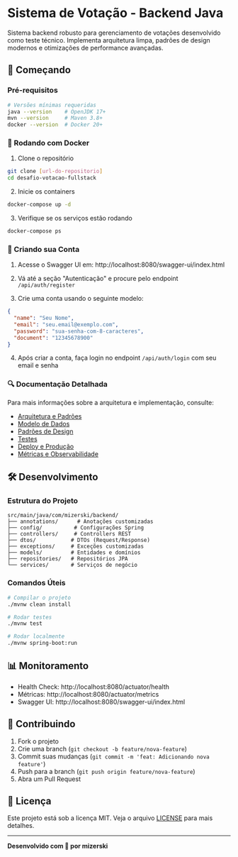 # Sistema de Votação - Backend Java

Sistema backend robusto para gerenciamento de votações desenvolvido como teste técnico. Implementa arquitetura limpa, padrões de design modernos e otimizações de performance avançadas.

## 🚀 Começando

### Pré-requisitos

```bash
# Versões mínimas requeridas
java --version    # OpenJDK 17+
mvn --version     # Maven 3.8+
docker --version  # Docker 20+
```

### 🐳 Rodando com Docker

1. Clone o repositório
```bash
git clone [url-do-repositorio]
cd desafio-votacao-fullstack
```

2. Inicie os containers
```bash
docker-compose up -d
```

3. Verifique se os serviços estão rodando
```bash
docker-compose ps
```

### 📝 Criando sua Conta

1. Acesse o Swagger UI em: http://localhost:8080/swagger-ui/index.html

2. Vá até a seção "Autenticação" e procure pelo endpoint `/api/auth/register`

3. Crie uma conta usando o seguinte modelo:
```json
{
  "name": "Seu Nome",
  "email": "seu.email@exemplo.com",
  "password": "sua-senha-com-8-caracteres",
  "document": "12345678900"
}
```

4. Após criar a conta, faça login no endpoint `/api/auth/login` com seu email e senha

### 🔍 Documentação Detalhada

Para mais informações sobre a arquitetura e implementação, consulte:

- [Arquitetura e Padrões](docs/ARCHITECTURE.md)
- [Modelo de Dados](docs/DATABASE.md)
- [Padrões de Design](docs/PATTERNS.md)
- [Testes](docs/TESTS.md)
- [Deploy e Produção](docs/DEPLOY.md)
- [Métricas e Observabilidade](docs/METRICS.md)

## 🛠️ Desenvolvimento

### Estrutura do Projeto

```
src/main/java/com/mizerski/backend/
├── annotations/      # Anotações customizadas
├── config/          # Configurações Spring
├── controllers/     # Controllers REST
├── dtos/           # DTOs (Request/Response)
├── exceptions/     # Exceções customizadas
├── models/         # Entidades e domínios
├── repositories/   # Repositórios JPA
└── services/       # Serviços de negócio
```

### Comandos Úteis

```bash
# Compilar o projeto
./mvnw clean install

# Rodar testes
./mvnw test

# Rodar localmente
./mvnw spring-boot:run

```

## 📊 Monitoramento

- Health Check: http://localhost:8080/actuator/health
- Métricas: http://localhost:8080/actuator/metrics
- Swagger UI: http://localhost:8080/swagger-ui/index.html

## 🤝 Contribuindo

1. Fork o projeto
2. Crie uma branch (`git checkout -b feature/nova-feature`)
3. Commit suas mudanças (`git commit -m 'feat: Adicionando nova feature'`)
4. Push para a branch (`git push origin feature/nova-feature`)
5. Abra um Pull Request

## 📝 Licença

Este projeto está sob a licença MIT. Veja o arquivo [LICENSE](LICENSE) para mais detalhes.

---

**Desenvolvido com 💙 por mizerski**
